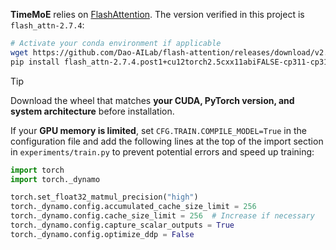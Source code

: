 **TimeMoE** relies on [FlashAttention](https://github.com/Dao-AILab/flash-attention/releases). The version verified in this project is `flash_attn-2.7.4`:

```bash
# Activate your conda environment if applicable
wget https://github.com/Dao-AILab/flash-attention/releases/download/v2.7.4.post1/flash_attn-2.7.4.post1+cu12torch2.5cxx11abiFALSE-cp311-cp311-linux_x86_64.whl
pip install flash_attn-2.7.4.post1+cu12torch2.5cxx11abiFALSE-cp311-cp311-linux_x86_64.whl
```

> [!TIP]
> Download the wheel that matches **your CUDA, PyTorch version, and system architecture** before installation.

If your **GPU memory is limited**, set `CFG.TRAIN.COMPILE_MODEL=True` in the configuration file and add the following lines at the top of the import section in `experiments/train.py` to prevent potential errors and speed up training:

```python
import torch
import torch._dynamo

torch.set_float32_matmul_precision("high")
torch._dynamo.config.accumulated_cache_size_limit = 256
torch._dynamo.config.cache_size_limit = 256  # Increase if necessary
torch._dynamo.config.capture_scalar_outputs = True
torch._dynamo.config.optimize_ddp = False
```